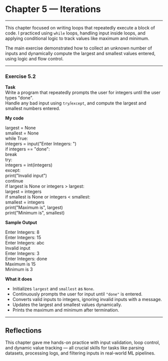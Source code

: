 # Chapter 5 — Iterations

---

This chapter focused on writing loops that repeatedly execute a block of code. I practiced using `while` loops, handling input inside loops, and applying conditional logic to track values like maximum and minimum.

The main exercise demonstrated how to collect an unknown number of inputs and dynamically compute the largest and smallest values entered, using logic and flow control.

---

### Exercise 5.2

**Task**  
Write a program that repeatedly prompts the user for integers until the user types "done".  
Handle any bad input using `try`/`except`, and compute the largest and smallest numbers entered.

**My code**

largest = None  
smallest = None  
while True:  
    integers = input("Enter Integers: ")  
    if integers == "done":  
        break  
    try:  
        integers = int(integers)  
    except:  
        print("Invalid input")  
        continue  
    if largest is None or integers > largest:  
        largest = integers  
    if smallest is None or integers < smallest:  
        smallest = integers  
print("Maximum is", largest)  
print("Minimum is", smallest)

**Sample Output**

Enter Integers: 8  
Enter Integers: 15  
Enter Integers: abc  
Invalid input  
Enter Integers: 3  
Enter Integers: done  
Maximum is 15  
Minimum is 3

**What it does**  
- Initializes `largest` and `smallest` as `None`.  
- Continuously prompts the user for input until `"done"` is entered.  
- Converts valid inputs to integers, ignoring invalid inputs with a message.  
- Updates the largest and smallest values dynamically.  
- Prints the maximum and minimum after termination.

---

## Reflections

This chapter gave me hands-on practice with input validation, loop control, and dynamic value tracking — all crucial skills for tasks like parsing datasets, processing logs, and filtering inputs in real-world ML pipelines.